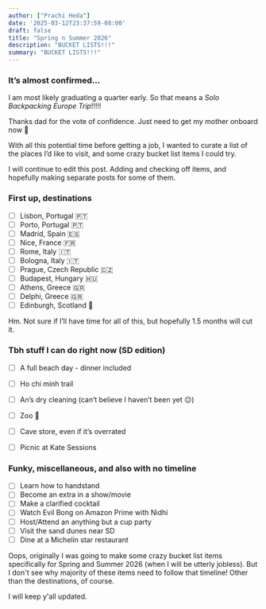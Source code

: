 ```yaml
---
author: ["Prachi Heda"]
date: '2025-03-12T23:37:59-08:00'
draft: false
title: "Spring n Summer 2026"
description: "BUCKET LISTS!!!"
summary: "BUCKET LISTS!!!"
---
```


### It’s almost confirmed… 

I am most likely graduating a quarter early. So that means a *Solo Backpacking Europe Trip*!!!!!

Thanks dad for the vote of confidence. Just need to get my mother onboard now 🥳

With all this potential time before getting a job, I wanted to curate a list of the places I’d like to visit, and some crazy bucket list items I could try. 

I will continue to edit this post. Adding and checking off items, and hopefully making separate posts for some of them. 

### First up, destinations 

- [ ] Lisbon, Portugal 🇵🇹 
- [ ] Porto, Portugal 🇵🇹 
- [ ] Madrid, Spain 🇪🇸 
- [ ] Nice, France 🇫🇷 
- [ ] Rome, Italy 🇮🇹 
- [ ] Bologna, Italy 🇮🇹 
- [ ] Prague, Czech Republic 🇨🇿 
- [ ] Budapest, Hungary 🇭🇺 
- [ ] Athens, Greece 🇬🇷 
- [ ] Delphi, Greece 🇬🇷 
- [ ] Edinburgh, Scotland 🏴󠁧󠁢󠁳󠁣󠁴󠁿 

Hm. Not sure if I’ll have time for all of this, but hopefully 1.5 months will cut it. 

### Tbh stuff I can do right now (SD edition)

- [ ] A full beach day - dinner included
- [ ] Ho chi minh trail
- [ ] An’s dry cleaning (can’t believe I haven’t been yet 😐)
- [ ] Zoo 🐼 
- [ ] Cave store, even if it’s overrated
- [ ] Picnic at Kate Sessions


### Funky, miscellaneous, and also with no timeline

- [ ] Learn how to handstand
- [ ] Become an extra in a show/movie 
- [ ] Make a clarified cocktail 
- [ ] Watch Evil Bong on Amazon Prime with Nidhi 
- [ ] Host/Attend an anything but a cup party
- [ ] Visit the sand dunes near SD
- [ ] Dine at a Michelin star restaurant

Oops, originally I was going to make some crazy bucket list items specifically for Spring and Summer 2026 (when I will be utterly jobless). But I don't see why majority of these items need to follow that timeline! Other than the destinations, of course. 

I will keep y'all updated. 





